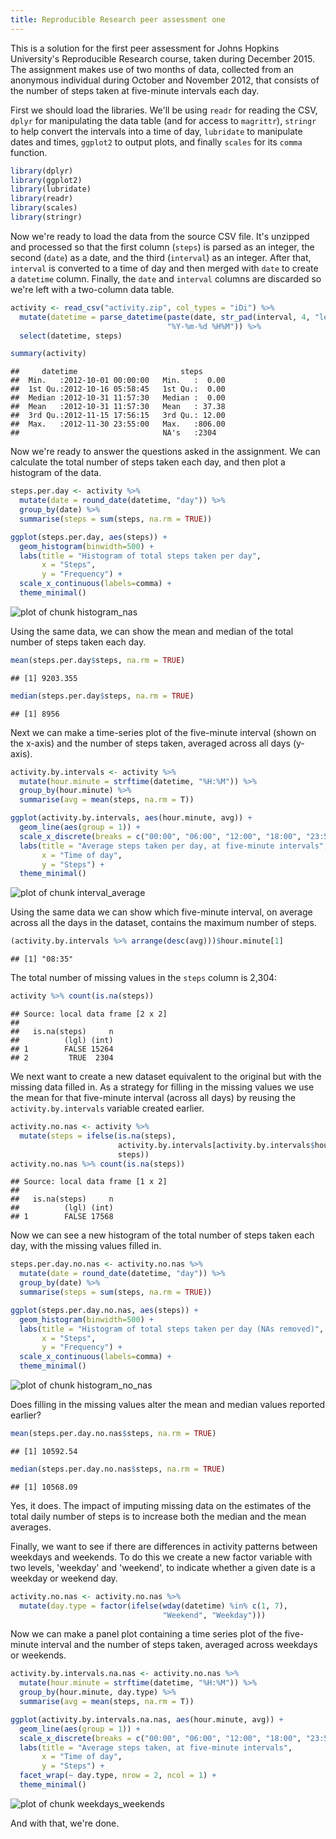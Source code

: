 ```yaml
---
title: Reproducible Research peer assessment one
---
```


This is a solution for the first peer assessment for Johns Hopkins University's
Reproducible Research course, taken during December 2015. The assignment makes
use of two months of data, collected from an anonymous individual during October
and November 2012, that consists of the number of steps taken at five-minute
intervals each day.

First we should load the libraries. We'll be using `readr` for reading the CSV,
`dplyr` for manipulating the data table (and for access to `magrittr`),
`stringr` to help convert the intervals into a time of day, `lubridate` to
manipulate dates and times, `ggplot2` to output plots, and finally `scales` for
its `comma` function.


```r
library(dplyr)
library(ggplot2)
library(lubridate)
library(readr)
library(scales)
library(stringr)
```

Now we're ready to load the data from the source CSV file. It's unzipped and
processed so that the first column (`steps`) is parsed as an integer, the second
(`date`) as a date, and the third (`interval`) as an integer. After that,
`interval` is converted to a time of day and then merged with `date` to create a
`datetime` column. Finally, the `date` and `interval` columns are discarded so
we're left with a two-column data table.


```r
activity <- read_csv("activity.zip", col_types = "iDi") %>%
  mutate(datetime = parse_datetime(paste(date, str_pad(interval, 4, "left", 0)), 
                                   "%Y-%m-%d %H%M")) %>%
  select(datetime, steps)

summary(activity)
```

```
##     datetime                       steps       
##  Min.   :2012-10-01 00:00:00   Min.   :  0.00  
##  1st Qu.:2012-10-16 05:58:45   1st Qu.:  0.00  
##  Median :2012-10-31 11:57:30   Median :  0.00  
##  Mean   :2012-10-31 11:57:30   Mean   : 37.38  
##  3rd Qu.:2012-11-15 17:56:15   3rd Qu.: 12.00  
##  Max.   :2012-11-30 23:55:00   Max.   :806.00  
##                                NA's   :2304
```

Now we're ready to answer the questions asked in the assignment. We can
calculate the total number of steps taken each day, and then plot a histogram of
the data.


```r
steps.per.day <- activity %>%
  mutate(date = round_date(datetime, "day")) %>%
  group_by(date) %>%
  summarise(steps = sum(steps, na.rm = TRUE))

ggplot(steps.per.day, aes(steps)) +
  geom_histogram(binwidth=500) +
  labs(title = "Histogram of total steps taken per day",
       x = "Steps",
       y = "Frequency") +
  scale_x_continuous(labels=comma) +
  theme_minimal()
```

![plot of chunk histogram_nas](figure/histogram_nas-1.png) 

Using the same data, we can show the mean and median of the total number of
steps taken each day.


```r
mean(steps.per.day$steps, na.rm = TRUE)
```

```
## [1] 9203.355
```

```r
median(steps.per.day$steps, na.rm = TRUE)
```

```
## [1] 8956
```


Next we can make a time-series plot of the five-minute interval (shown on the
x-axis) and the number of steps taken, averaged across all days (y-axis).


```r
activity.by.intervals <- activity %>%
  mutate(hour.minute = strftime(datetime, "%H:%M")) %>%
  group_by(hour.minute) %>%
  summarise(avg = mean(steps, na.rm = T))

ggplot(activity.by.intervals, aes(hour.minute, avg)) +
  geom_line(aes(group = 1)) +
  scale_x_discrete(breaks = c("00:00", "06:00", "12:00", "18:00", "23:55")) +
  labs(title = "Average steps taken per day, at five-minute intervals",
       x = "Time of day",
       y = "Steps") +
  theme_minimal()
```

![plot of chunk interval_average](figure/interval_average-1.png) 

Using the same data we can show which five-minute interval, on average across
all the days in the dataset, contains the maximum number of steps.


```r
(activity.by.intervals %>% arrange(desc(avg)))$hour.minute[1]
```

```
## [1] "08:35"
```

The total number of missing values in the `steps` column is 2,304:


```r
activity %>% count(is.na(steps))
```

```
## Source: local data frame [2 x 2]
## 
##   is.na(steps)     n
##          (lgl) (int)
## 1        FALSE 15264
## 2         TRUE  2304
```

We next want to create a new dataset equivalent to the original but with the
missing data filled in. As a strategy for filling in the missing values we use
the mean for that five-minute interval (across all days) by reusing the
`activity.by.intervals` variable created earlier.


```r
activity.no.nas <- activity %>%
  mutate(steps = ifelse(is.na(steps),
                        activity.by.intervals[activity.by.intervals$hour.minute == strftime(datetime, "%H:%M")]$avg,
                        steps))
activity.no.nas %>% count(is.na(steps))
```

```
## Source: local data frame [1 x 2]
## 
##   is.na(steps)     n
##          (lgl) (int)
## 1        FALSE 17568
```

Now we can see a new histogram of the total number of steps taken each day, with
the missing values filled in.


```r
steps.per.day.no.nas <- activity.no.nas %>%
  mutate(date = round_date(datetime, "day")) %>%
  group_by(date) %>%
  summarise(steps = sum(steps, na.rm = TRUE))

ggplot(steps.per.day.no.nas, aes(steps)) +
  geom_histogram(binwidth=500) +
  labs(title = "Histogram of total steps taken per day (NAs removed)",
       x = "Steps",
       y = "Frequency") +
  scale_x_continuous(labels=comma) +
  theme_minimal()
```

![plot of chunk histogram_no_nas](figure/histogram_no_nas-1.png) 

Does filling in the missing values alter the mean and median values reported
earlier?


```r
mean(steps.per.day.no.nas$steps, na.rm = TRUE)
```

```
## [1] 10592.54
```

```r
median(steps.per.day.no.nas$steps, na.rm = TRUE)
```

```
## [1] 10568.09
```

Yes, it does. The impact of imputing missing data on the estimates of the total
daily number of steps is to increase both the median and the mean averages.

Finally, we want to see if there are differences in activity patterns between
weekdays and weekends. To do this we create a new factor variable with two
levels, 'weekday' and 'weekend', to indicate whether a given date is a weekday
or weekend day.


```r
activity.no.nas <- activity.no.nas %>%
  mutate(day.type = factor(ifelse(wday(datetime) %in% c(1, 7),
                                  "Weekend", "Weekday")))
```

Now we can make a panel plot containing a time series plot of the five-minute
interval and the number of steps taken, averaged across weekdays or weekends.


```r
activity.by.intervals.na.nas <- activity.no.nas %>%
  mutate(hour.minute = strftime(datetime, "%H:%M")) %>%
  group_by(hour.minute, day.type) %>%
  summarise(avg = mean(steps, na.rm = T))

ggplot(activity.by.intervals.na.nas, aes(hour.minute, avg)) +
  geom_line(aes(group = 1)) +
  scale_x_discrete(breaks = c("00:00", "06:00", "12:00", "18:00", "23:55")) +
  labs(title = "Average steps taken, at five-minute intervals",
       x = "Time of day",
       y = "Steps") +
  facet_wrap(~ day.type, nrow = 2, ncol = 1) +
  theme_minimal()
```

![plot of chunk weekdays_weekends](figure/weekdays_weekends-1.png) 

And with that, we're done.
